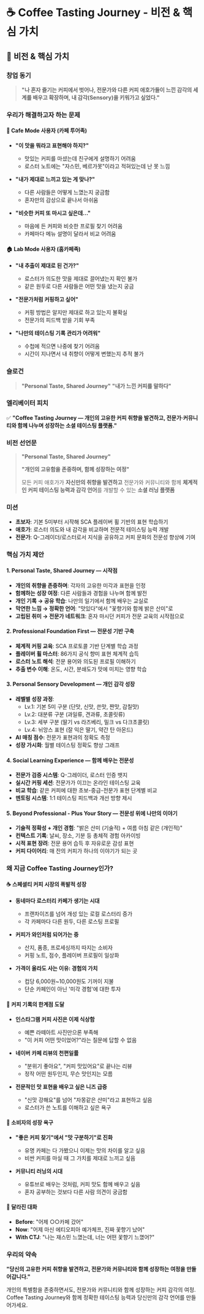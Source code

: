 # ☕ Coffee Tasting Journey - 비전 & 핵심 가치

## 🎯 비전 & 핵심 가치

### 창업 동기
> **"나 혼자 즐기는 커피에서 벗어나, 전문가와 다른 커피 애호가들이 느낀 감각의 세계를 배우고 확장하며, 내 감각(Sensory)을 키워가고 싶었다."**

### 우리가 해결하고자 하는 문제

#### 🏃 Cafe Mode 사용자 (카페 투어족)
- **"이 맛을 뭐라고 표현해야 하지?"**
  - 맛있는 커피를 마셨는데 친구에게 설명하기 어려움
  - 로스터 노트에는 "자스민, 베르가못"이라고 적혀있는데 난 못 느낌

- **"내가 제대로 느끼고 있는 게 맞나?"**
  - 다른 사람들은 어떻게 느꼈는지 궁금함
  - 혼자만의 감상으로 끝나서 아쉬움

- **"비슷한 커피 또 마시고 싶은데..."**
  - 마음에 든 커피와 비슷한 프로필 찾기 어려움
  - 카페마다 메뉴 설명이 달라서 비교 어려움

#### 🏠 Lab Mode 사용자 (홈카페족)
- **"내 추출이 제대로 된 건가?"**
  - 로스터가 의도한 맛을 제대로 끌어냈는지 확인 불가
  - 같은 원두로 다른 사람들은 어떤 맛을 냈는지 궁금

- **"전문가처럼 커핑하고 싶어"**
  - 커핑 방법은 알지만 제대로 하고 있는지 불확실
  - 전문가의 피드백 받을 기회 부족

- **"나만의 테이스팅 기록 관리가 어려워"**
  - 수첩에 적으면 나중에 찾기 어려움
  - 시간이 지나면서 내 취향이 어떻게 변했는지 추적 불가

### 슬로건
> **"Personal Taste, Shared Journey"**
> **"내가 느낀 커피를 말하다"**

### 엘리베이터 피치
✅ **"Coffee Tasting Journey — 개인의 고유한 커피 취향을 발견하고, 전문가·커뮤니티와 함께 나누며 성장하는 소셜 테이스팅 플랫폼."**

### 비전 선언문
> **"Personal Taste, Shared Journey"**
>
> **"개인의 고유함을 존중하며, 함께 성장하는 여정"**
>
> 모든 커피 애호가가 **자신만의 취향을 발견하고** 전문가와 커뮤니티와 함께 **체계적인 커피 테이스팅 능력과 감각 언어**를 개발할 수 있는 **소셜 러닝 플랫폼**

### 미션
- **초보자**: 기본 5미부터 시작해 SCA 플레이버 휠 기반의 표현 학습하기
- **애호가**: 로스터 의도와 내 감각을 비교하며 전문적 테이스팅 능력 개발
- **전문가**: Q-그레이더/로스터로서 지식을 공유하고 커피 문화의 전문성 향상에 기여

### 핵심 가치 제안

#### 1. **Personal Taste, Shared Journey** — 시작점
- **개인의 취향을 존중하며**: 각자의 고유한 미각과 표현을 인정
- **함께하는 성장 여정**: 다른 사람들과 경험을 나누며 함께 발전
- **개인 기록 → 공유 학습**: 나만의 일기에서 함께 배우는 교실로
- **막연한 느낌 → 정확한 언어**: "맛있다"에서 "꽃향기와 함께 밝은 산미"로
- **고립된 취미 → 전문가 네트워크**: 혼자 마시던 커피가 전문 교육의 시작점으로

#### 2. **Professional Foundation First** — 전문성 기반 구축
- **체계적 커핑 교육**: SCA 프로토콜 기반 단계별 학습 과정
- **플레이버 휠 마스터**: 86가지 공식 향미 표현 체계적 습득
- **로스터 노트 해석**: 전문 용어와 의도된 프로필 이해하기
- **추출 변수 이해**: 온도, 시간, 분쇄도가 맛에 미치는 영향 학습

#### 3. **Personal Sensory Development** — 개인 감각 성장
- **레벨별 성장 과정**: 
  - Lv.1: 기본 5미 구분 (단맛, 신맛, 쓴맛, 짠맛, 감칠맛)
  - Lv.2: 대분류 구분 (과일류, 견과류, 초콜릿류)
  - Lv.3: 세부 구분 (딸기 vs 라즈베리, 밀크 vs 다크초콜릿)
  - Lv.4: 뉘앙스 표현 (잘 익은 딸기, 약간 탄 아몬드)
- **AI 매칭 점수**: 전문가 표현과의 정확도 측정
- **성장 가시화**: 월별 테이스팅 정확도 향상 그래프

#### 4. **Social Learning Experience** — 함께 배우는 전문성
- **전문가 검증 시스템**: Q-그레이더, 로스터 인증 뱃지
- **실시간 커핑 세션**: 전문가가 이끄는 온라인 테이스팅 교육
- **비교 학습**: 같은 커피에 대한 초보-중급-전문가 표현 단계별 비교
- **멘토링 시스템**: 1:1 테이스팅 피드백과 개선 방향 제시

#### 5. **Beyond Professional - Plus Your Story** — 전문성 위에 나만의 이야기
- **기술적 정확성 + 개인 경험**: "밝은 산미 (기술적) + 여름 아침 같은 (개인적)"
- **컨텍스트 기록**: 날씨, 장소, 기분 등 총체적 경험 아카이빙
- **시적 표현 장려**: 전문 용어 습득 후 자유로운 감성 표현
- **커피 다이어리**: 매 잔의 커피가 하나의 이야기가 되는 곳

### 왜 지금 Coffee Tasting Journey인가?

#### ☕ 스페셜티 커피 시장의 폭발적 성장
- **동네마다 로스터리 카페가 생기는 시대**
  - 프랜차이즈를 넘어 개성 있는 로컬 로스터리 증가
  - 각 카페마다 다른 원두, 다른 로스팅 프로필
  
- **커피가 와인처럼 되어가는 중**
  - 산지, 품종, 프로세싱까지 따지는 소비자
  - 커핑 노트, 점수, 플레이버 프로필이 일상화
  
- **가격이 올라도 사는 이유: 경험의 가치**
  - 컵당 6,000원~10,000원도 기꺼이 지불
  - 단순 카페인이 아닌 '미각 경험'에 대한 투자

#### 📱 커피 기록의 한계점 도달
- **인스타그램 커피 사진은 이제 식상함**
  - 예쁜 라떼아트 사진만으론 부족해
  - "이 커피 어떤 맛이었어?"라는 질문에 답할 수 없음
  
- **네이버 카페 리뷰의 천편일률**  
  - "분위기 좋아요", "커피 맛있어요"로 끝나는 리뷰
  - 정작 어떤 원두인지, 무슨 맛인지는 모름
  
- **전문적인 맛 표현을 배우고 싶은 니즈 급증**
  - "신맛 강해요"를 넘어 "자몽같은 산미"라고 표현하고 싶음
  - 로스터가 쓴 노트를 이해하고 싶은 욕구

#### 🎯 소비자의 성장 욕구
- **"좋은 커피 찾기"에서 "맛 구분하기"로 진화**
  - 유명 카페는 다 가봤으니 이제는 맛의 차이를 알고 싶음
  - 비싼 커피를 마실 때 그 가치를 제대로 느끼고 싶음

- **커뮤니티 러닝의 시대**
  - 유튜브로 배우는 것처럼, 커피 맛도 함께 배우고 싶음
  - 혼자 공부하는 것보다 다른 사람 의견이 궁금함

#### 💬 달라진 대화
- **Before**: "어제 ○○카페 갔어"
- **Now**: "어제 마신 에티오피아 예가체프, 진짜 꽃향기 났어"
- **With CTJ**: "나는 재스민 느꼈는데, 너는 어떤 꽃향기 느꼈어?"

### 우리의 약속
**"당신의 고유한 커피 취향을 발견하고, 전문가와 커뮤니티와 함께 성장하는 여정을 만들어갑니다."**

개인의 특별함을 존중하면서도, 전문가와 커뮤니티와 함께 성장하는 커피 감각의 여정. 
Coffee Tasting Journey와 함께 정확한 테이스팅 능력과 당신만의 감각 언어를 만들어가세요.